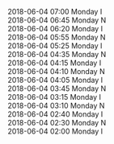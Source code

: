 2018-06-04 07:00 Monday  I  
2018-06-04 06:45 Monday  N  
2018-06-04 06:20 Monday  I  
2018-06-04 05:55 Monday  N  
2018-06-04 05:25 Monday  I  
2018-06-04 04:35 Monday  N  
2018-06-04 04:15 Monday  I  
2018-06-04 04:10 Monday  N  
2018-06-04 04:05 Monday  I  
2018-06-04 03:45 Monday  N  
2018-06-04 03:15 Monday  I  
2018-06-04 03:10 Monday  N  
2018-06-04 02:40 Monday  I  
2018-06-04 02:30 Monday  N  
2018-06-04 02:00 Monday  I  
